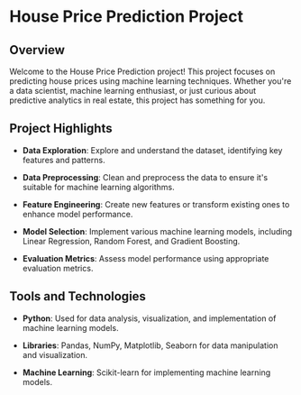 # House Price Prediction Project

## Overview

Welcome to the House Price Prediction project! This project focuses on predicting house prices using machine learning techniques. Whether you're a data scientist, machine learning enthusiast, or just curious about predictive analytics in real estate, this project has something for you.

## Project Highlights

- **Data Exploration**: Explore and understand the dataset, identifying key features and patterns.

- **Data Preprocessing**: Clean and preprocess the data to ensure it's suitable for machine learning algorithms.

- **Feature Engineering**: Create new features or transform existing ones to enhance model performance.

- **Model Selection**: Implement various machine learning models, including Linear Regression, Random Forest, and Gradient Boosting.

- **Evaluation Metrics**: Assess model performance using appropriate evaluation metrics.

## Tools and Technologies

- **Python**: Used for data analysis, visualization, and implementation of machine learning models.

- **Libraries**: Pandas, NumPy, Matplotlib, Seaborn for data manipulation and visualization.

- **Machine Learning**: Scikit-learn for implementing machine learning models.
